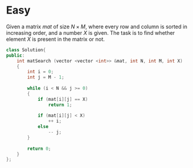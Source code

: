 # Easy

Given a matrix $mat$ of size $N \times M$, where every row and column is sorted in increasing order, and a number $X$ is given. The task is to find whether element $X$ is present in the matrix or not.

```cpp
class Solution{
public:
    int matSearch (vector <vector <int>> &mat, int N, int M, int X)
    {
        int i = 0;
        int j = M - 1;
        
        while (i < N && j >= 0)
        {
            if (mat[i][j] == X)
                return 1;
                
            if (mat[i][j] < X)
                ++ i;
            else
                -- j;
        }
        
        return 0;
    }
};
```

